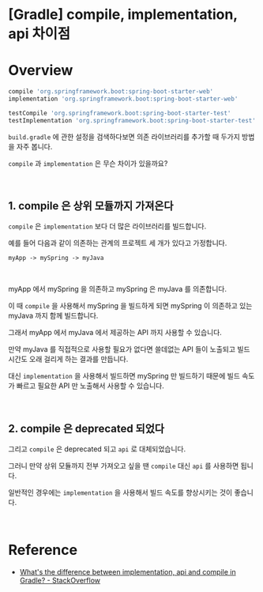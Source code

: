 # [Gradle] compile, implementation, api 차이점

# Overview

```groovy
compile 'org.springframework.boot:spring-boot-starter-web'
implementation 'org.springframework.boot:spring-boot-starter-web'

testCompile 'org.springframework.boot:spring-boot-starter-test'
testImplementation 'org.springframework.boot:spring-boot-starter-test'
```

`build.gradle` 에 관한 설정을 검색하다보면 의존 라이브러리를 추가할 때 두가지 방법을 자주 봅니다.

`compile` 과 `implementation` 은 무슨 차이가 있을까요?

<br>

## 1. compile 은 상위 모듈까지 가져온다

`compile` 은 `implementation` 보다 더 많은 라이브러리를 빌드합니다.

예를 들어 다음과 같이 의존하는 관계의 프로젝트 세 개가 있다고 가정합니다.

```text
myApp -> mySpring -> myJava
```

<br>

myApp 에서 mySpring 을 의존하고 mySpring 은 myJava 를 의존합니다.

이 때 `compile` 을 사용해서 mySpring 을 빌드하게 되면 mySpring 이 의존하고 있는 myJava 까지 함께 빌드합니다.

그래서 myApp 에서 myJava 에서 제공하는 API 까지 사용할 수 있습니다.

만약 myJava 를 직접적으로 사용할 필요가 없다면 쓸데없는 API 들이 노출되고 빌드 시간도 오래 걸리게 하는 결과를 만듭니다.

대신 `implementation` 을 사용해서 빌드하면 mySpring 만 빌드하기 때문에 빌드 속도가 빠르고 필요한 API 만 노출해서 사용할 수 있습니다.

<br>

## 2. compile 은 deprecated 되었다

그리고 `compile` 은 deprecated 되고 `api` 로 대체되었습니다.

그러니 만약 상위 모듈까지 전부 가져오고 싶을 땐 `compile` 대신 `api` 를 사용하면 됩니다.

일반적인 경우에는 `implementation` 을 사용해서 빌드 속도를 향상시키는 것이 좋습니다.

<br>

# Reference

- [What's the difference between implementation, api and compile in Gradle? - StackOverflow](https://stackoverflow.com/questions/44493378/whats-the-difference-between-implementation-api-and-compile-in-gradle)